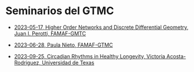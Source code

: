 # Seminarios del GTMC

* [2023-05-17, Higher Order Networks and Discrete Differential Geometry, Juan I. Perotti, FAMAF-GMTC](https://github.com/jipphysics/gtmc-seminarios/blob/main/2023/2023-05-17/resumen.md)

* [2023-06-28, Paula Nieto, FAMAF-GTMC](https://github.com/jipphysics/gtmc-seminarios/blob/main/2023/2023-06-28/resumen.md)

* [2023-09-25, Circadian Rhythms in Healthy Longevity, Victoria Acosta-Rodriguez, Universidad de Texas](https://github.com/jipphysics/gtmc-seminarios/blob/main/2023/2023-09-25/resumen.md)
